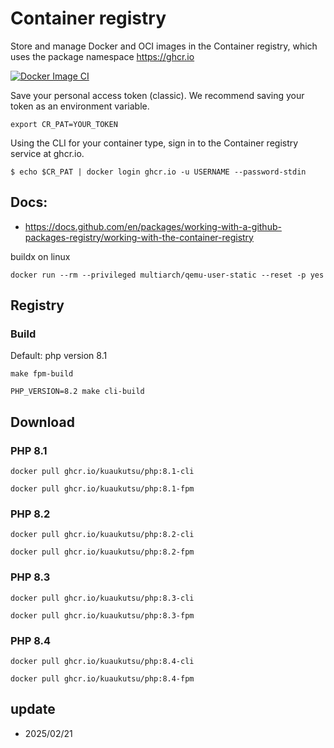 # Container registry

Store and manage Docker and OCI images in the Container registry, 
which uses the package namespace https://ghcr.io

[![Docker Image CI](https://github.com/kuaukutsu/registry/actions/workflows/docker-image.yml/badge.svg)](https://github.com/kuaukutsu/registry/actions/workflows/docker-image.yml)

Save your personal access token (classic). We recommend saving your token as an environment variable.

```shell
export CR_PAT=YOUR_TOKEN
```

Using the CLI for your container type, sign in to the Container registry service at ghcr.io.

```shell
$ echo $CR_PAT | docker login ghcr.io -u USERNAME --password-stdin
```

## Docs:
- https://docs.github.com/en/packages/working-with-a-github-packages-registry/working-with-the-container-registry

buildx on linux
```shell
docker run --rm --privileged multiarch/qemu-user-static --reset -p yes
```

## Registry

### Build

Default: php version 8.1

```shell
make fpm-build
```

```shell
PHP_VERSION=8.2 make cli-build
```

## Download

### PHP 8.1

```shell
docker pull ghcr.io/kuaukutsu/php:8.1-cli
```

```shell
docker pull ghcr.io/kuaukutsu/php:8.1-fpm
```

### PHP 8.2

```shell
docker pull ghcr.io/kuaukutsu/php:8.2-cli
```

```shell
docker pull ghcr.io/kuaukutsu/php:8.2-fpm
```

### PHP 8.3

```shell
docker pull ghcr.io/kuaukutsu/php:8.3-cli
```

```shell
docker pull ghcr.io/kuaukutsu/php:8.3-fpm
```

### PHP 8.4

```shell
docker pull ghcr.io/kuaukutsu/php:8.4-cli
```

```shell
docker pull ghcr.io/kuaukutsu/php:8.4-fpm
```

## update

- 2025/02/21
